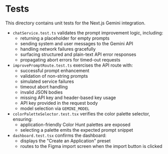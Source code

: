 # Tests

This directory contains unit tests for the Next.js Gemini integration.

- `chatService.test.ts` validates the prompt improvement logic, including:
  - returning a placeholder for empty prompts
  - sending system and user messages to the Gemini API
  - handling network failures gracefully
  - surfacing structured and plain-text API error responses
  - propagating abort errors for timed-out requests
- `improvePromptRoute.test.ts` exercises the API route with:
  - successful prompt enhancement
  - validation of non-string prompts
  - simulated service failures
  - timeout abort handling
  - invalid JSON bodies
  - missing API key and header-based key usage
  - API key provided in the request body
  - model selection via `GEMINI_MODEL`
- `colorPaletteSelector.test.tsx` verifies the color palette selector, ensuring:
  - application-friendly Color Hunt palettes are exposed
  - selecting a palette emits the expected prompt snippet
- `dashboard.test.tsx` confirms the dashboard:
  - displays the "Create an Application" preset
  - routes to the Figma import screen when the import button is clicked
